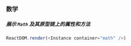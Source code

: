 ### 数学

##### 展示 `Math` 及其原型链上的属性和方法

<!--start-code-->

```js
ReactDOM.render(<Instance container="math" />)
```

<!--end-code-->
